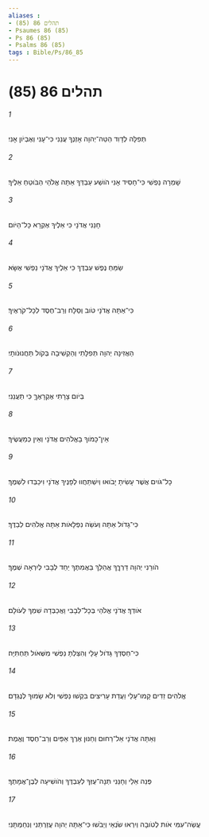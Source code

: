 ```yaml
---
aliases : 
- תהלים 86 (85)
- Psaumes 86 (85)
- Ps 86 (85)
- Psalms 86 (85)
tags : Bible/Ps/86_85
---
```


# תהלים 86 (85)

###### 1
תְּפִלָּה לְדָוִד הַטֵּה־יְהוָה אָזְנְךָ עֲנֵנִי כִּי־עָנִי וְאֶבְיֹון אָנִי׃
###### 2
שָׁמְרָה נַפְשִׁי כִּי־חָסִיד אָנִי הֹושַׁע עַבְדְּךָ אַתָּה אֱלֹהַי הַבֹּוטֵחַ אֵלֶיךָ׃
###### 3
חָנֵּנִי אֲדֹנָי כִּי אֵלֶיךָ אֶקְרָא כָּל־הַיֹּום׃
###### 4
שַׂמֵּחַ נֶפֶשׁ עַבְדֶּךָ כִּי אֵלֶיךָ אֲדֹנָי נַפְשִׁי אֶשָּׂא׃
###### 5
כִּי־אַתָּה אֲדֹנָי טֹוב וְסַלָּח וְרַב־חֶסֶד לְכָל־קֹרְאֶיךָ׃
###### 6
הַאֲזִינָה יְהוָה תְּפִלָּתִי וְהַקְשִׁיבָה בְּקֹול תַּחֲנוּנֹותָי׃
###### 7
בְּיֹום צָרָתִי אֶקְרָאֶךָּ כִּי תַעֲנֵנִי׃
###### 8
אֵין־כָּמֹוךָ בָאֱלֹהִים אֲדֹנָי וְאֵין כְּמַעֲשֶׂיךָ׃
###### 9
כָּל־גֹּויִם אֲשֶׁר עָשִׂיתָ יָבֹואוּ וְיִשְׁתַּחֲווּ לְפָנֶיךָ אֲדֹנָי וִיכַבְּדוּ לִשְׁמֶךָ׃
###### 10
כִּי־גָדֹול אַתָּה וְעֹשֵׂה נִפְלָאֹות אַתָּה אֱלֹהִים לְבַדֶּךָ׃
###### 11
הֹורֵנִי יְהוָה דַּרְךֶּךָ אֲהַלֵּךְ בַּאֲמִתֶּךָ יַחֵד לְבָבִי לְיִרְאָה שְׁמֶךָ׃
###### 12
אֹודְךָ׃ אֲדֹנָי אֱלֹהַי בְּכָל־לְבָבִי וַאֲכַבְּדָה שִׁמְךָ לְעֹולָם׃
###### 13
כִּי־חַסְדְּךָ גָּדֹול עָלָי וְהִצַּלְתָּ נַפְשִׁי מִשְּׁאֹול תַּחְתִּיָּה׃
###### 14
אֱלֹהִים זֵדִים קָמוּ־עָלַי וַעֲדַת עָרִיצִים בִּקְשׁוּ נַפְשִׁי וְלֹא שָׂמוּךָ לְנֶגְדָּם׃
###### 15
וְאַתָּה אֲדֹנָי אֵל־רַחוּם וְחַנּוּן אֶרֶךְ אַפַּיִם וְרַב־חֶסֶד וֶאֱמֶת׃
###### 16
פְּנֵה אֵלַי וְחָנֵּנִי תְּנָה־עֻזְּךָ לְעַבְדֶּךָ וְהֹושִׁיעָה לְבֶן־אֲמָתֶךָ׃
###### 17
עֲשֵׂה־עִמִּי אֹות לְטֹובָה וְיִרְאוּ שֹׂנְאַי וְיֵבֹשׁוּ כִּי־אַתָּה יְהוָה עֲזַרְתַּנִי וְנִחַמְתָּנִי׃
